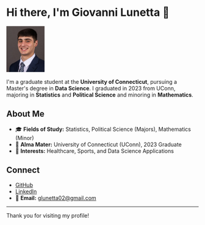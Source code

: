 # Hi there, I'm Giovanni Lunetta 👋

<img src="IMG-5461.jpg" width="100" height="120" alt="Giovanni Lunetta's profile picture">

I'm a graduate student at the **University of Connecticut**, pursuing a Master's degree in **Data Science**. I graduated in 2023 from UConn, majoring in **Statistics** and **Political Science** and minoring in **Mathematics**.

## About Me

- 🎓 **Fields of Study:** Statistics, Political Science (Majors), Mathematics (Minor)
- 🏫 **Alma Mater:** University of Connecticut (UConn), 2023 Graduate
- 🔭 **Interests:** Healthcare, Sports, and Data Science Applications

## Connect

- [GitHub](https://github.com/giovanni-lunetta/)
- [LinkedIn](https://www.linkedin.com/in/giovanni-lunetta/)
- 📧 **Email:** glunetta02@gmail.com

---

Thank you for visiting my profile!
